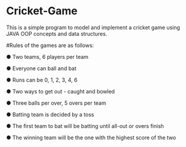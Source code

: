 # Cricket-Game
This is a simple program to model and implement a cricket game using JAVA OOP concepts and data structures. 

#Rules of the games are as follows:

● Two teams, 6 players per team

● Everyone can ball and bat

● Runs can be 0, 1, 2, 3, 4, 6

● Two ways to get out - caught and bowled

● Three balls per over, 5 overs per team

● Batting team is decided by a toss

● The first team to bat will be batting until all-out or overs finish

● The winning team will be the one with the highest score of the two

